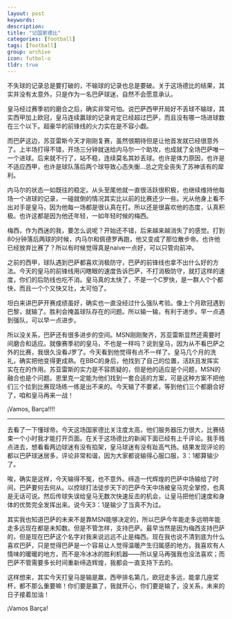 ```yaml
---
layout: post
keywords: 
description: 
title: "记国家德比"
categories: [football]
tags: [football]
group: archive
icon: futbol-o
tldr: true
---
```


不失球的记录总是要打破的，不输球的记录也总是要破。关于这场德比的结果，其实并没有太意外，只是作为一名巴萨球迷，自然不会愿意承认。 

皇马经过赛季初的磨合之后，确实非常可怕。说巴萨西甲开局好不丢球不输球，其实西甲加上欧冠，皇马连续赢球的记录肯定已经超过巴萨，而且没有哪一场进球数在三个以下。超豪华的前锋线的火力实在是不容小觑。 

而巴萨这边，苏亚雷斯今天才刚刚复赛，虽然很期待但是让他首发就已经很意外了。上半场打得不错，开场三分钟就送给内马尔一个助攻，也成就了全场巴萨唯一一个进球。后来就不行了，站不稳，连续莫名其妙丢球。也许是体力原因，也许是不适应西甲，也许是球队落后两个球导致心态失衡…总之完全丧失了苏神该有的犀利。 

内马尔的状态一如既往的稳定。从头至尾他就一直很活跃很积极，也继续维持他每场一个进球的记录，一碰就倒的情况其实比以前的比赛还少一些。光从他身上看不出对手是皇马，因为他每一场都是很认真在打。所以还是很喜欢他的态度，认真积极。也许这都是因为他还年轻，一如年轻时候的梅西。 

梅西，作为西迷的我，要怎么说呢？开始还不错，后来越来越消失了的感觉。打到80分钟落后两球的时候，内马尔和佩德罗再跑，他又变成了那位散步帝。也许他已经放弃比赛了？所以有时候觉得真是naive一点好，可以只管向前冲。 

之前的西甲，球队遇到巴萨都喜欢消极防守，巴萨的前锋线也拿不出什么好的方法。今天的皇马的前锋线用闪瞎眼的速度告诉巴萨，不打消极防守，就打这样的速度，你们的后防线也吃不消。皇马真的太快了，不是一个C罗快，是一群人个个都快，而且一个个又快又壮，太可怕了。 

坦白来讲巴萨开赛成绩虽好，确实也一直没经过什么强队考验。像上个月欧冠遇到巴黎，就输了。胜利会掩盖球队存在的问题。所以输一输，有利于进步。早一点遇到强队，可以早一点进步。 

所以没关系，巴萨还有很多进步的空间。MSN刚刚聚齐，苏亚雷斯显然还需要时间磨合和适应。就像赛季初的皇马，不也是一样吗？说到皇马，因为从不看巴萨之外的比赛，我很久没看J罗了。今天看到他觉得有点不一样了。皇马几个月的洗礼，确实把他变得更成熟。在BBC的身后，他找到了自己的位置，活跃且发挥实实在在的作用。苏亚雷斯的实力是不容质疑的，但是他的适应是个问题，MSN的融合也是个问题。恩里克一定能为他们找到一套合适的方案，可是这种方案不把他们三个拉到比赛现场练一练是出不来的。今天输了不要紧，等到他们三个都磨合好了，咱和皇马再来一战！ 

¡Vamos, Barça!!!!

---

去看了一下懂球帝。今天这场国家德比关注度太高，他们服务器压力很大，比赛结束一个小时我才能打开页面。在关于这场德比的新闻下面已经有上千评论。我手贱点进去，想看看两边球迷有没有掐架，皇马球迷有没有趾高气扬。结果发现评论的都以巴萨球迷居多，评论非常和谐，因为大家都说输得心服口服，3：1都算输少了。 

唉，确实是这样，今天输得不冤，也不意外。缔造一代辉煌的巴萨中场输给了时间，巴萨要何去何从。以控球打法徒步天下的巴萨今天中场被皇马完全掌控，也真是无话可说。然后传球失误给皇马无数次快速反击的机会，让皇马把他们速度和身体的优势完全发挥出来。说今天3：1是输少了当真不为过。 

其实我也知道巴萨的未来不是靠MSN能够决定的，所以巴萨今年能走多远明年能走多远现在都是未知数。但是不管怎样，支持巴萨。最早当然是因为梅西支持巴萨的，但是现在巴萨这个名字对我来说远远不止是梅西。现在我也说不清到底为什么喜欢巴萨，只是觉得巴萨是一个容易让人觉得温暖产生归属感的地方。我喜欢有人情味的暖暖的地方，而不是冷冰冰的胜利机器——所以皇马再强我也没法喜欢；而巴萨不管需要多长时间重新缔造辉煌，我都会一直支持下去的。 

这样想来，其实今天打皇马是输是赢，西甲排名第几，欧冠走多远，能拿几座奖杯，都不那么重要嘛！你们要是赢了，我就开心，你们要是输了，没关系，未来的日子接着加油！ 

¡Vamos Barça!